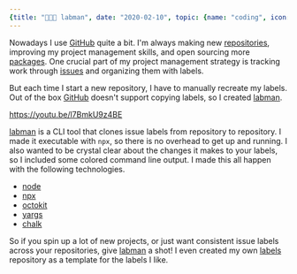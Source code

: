 ```yaml
---
{title: "👨🏼‍🔬 labman", date: "2020-02-10", topic: {name: "coding", icon: "💻"}}
---
```


Nowadays I use [GitHub][github] quite a bit. I'm always making new [repositories][repos], improving my project management skills, and open sourcing more [packages][packages]. One crucial part of my project management strategy is tracking work through [issues][issues] and organizing them with labels.

But each time I start a new repository, I have to manually recreate my labels. Out of the box [GitHub][github] doesn't support copying labels, so I created [labman][labman].

https://youtu.be/l7BmkU9z4BE

[labman][labman] is a CLI tool that clones issue labels from repository to repository. I made it executable with `npx`, so there is no overhead to get up and running. I also wanted to be crystal clear about the changes it makes to your labels, so I included some colored command line output. I made this all happen with the following technologies.

-   [node][node]
-   [npx][npx]
-   [octokit][octokit]
-   [yargs][yargs]
-   [chalk][chalk]

So if you spin up a lot of new projects, or just want consistent issue labels across your repositories, give [labman][labman] a shot! I even created my own [labels][labels] repository as a template for the labels I like.

[github]: https://github.com/bradgarropy
[repos]: https://github.com/bradgarropy?tab=repositories
[packages]: https://www.npmjs.com/~bradgarropy
[issues]: https://github.com/issues
[labman]: https://www.npmjs.com/package/labman
[usage]: https://raw.githubusercontent.com/bradgarropy/labman-cli/master/usage.gif
[node]: https://nodejs.org
[npx]: https://www.npmjs.com/package/npx
[octokit]: https://developer.github.com/v3/libraries
[yargs]: https://yargs.js.org
[chalk]: https://github.com/chalk/chalk
[labels]: https://github.com/bradgarropy/labels/labels
